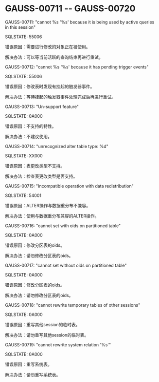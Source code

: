 # GAUSS-00711 -- GAUSS-00720

GAUSS-00711: "cannot %s '%s' because it is being used by active queries in this session"

SQLSTATE: 55006

错误原因：需要进行修改的对象正在被使用。

解决办法：可以等当前活跃的查询结束再进行重试。

GAUSS-00712: "cannot %s '%s' because it has pending trigger events"

SQLSTATE: 55006

错误原因：修改表时发现有挂起的触发器事件。

解决办法：等待挂起的触发器事件处理完成后再进行重试。

GAUSS-00713: "Un-support feature"

SQLSTATE: 0A000

错误原因：不支持的特性。

解决办法：不建议使用。

GAUSS-00714: "unrecognized alter table type: %d"

SQLSTATE: XX000

错误原因：表更改类型不支持。

解决办法：检查表更改类型是否支持。

GAUSS-00715: "Incompatible operation with data redistribution"

SQLSTATE: 54001

错误原因：ALTER操作与数据重分布不兼容。

解决办法：使用与数据重分布兼容的ALTER操作。

GAUSS-00716: "cannot set with oids on partitioned table"

SQLSTATE: 0A000

错误原因：修改分区表的oids。

解决办法：请勿修改分区表的oids。

GAUSS-00717: "cannot set without oids on partitioned table"

SQLSTATE: 0A000

错误原因：修改分区表的oids。

解决办法：请勿修改分区表的oids。

GAUSS-00718: "cannot rewrite temporary tables of other sessions"

SQLSTATE: 0A000

错误原因：重写其他session的临时表。

解决办法：请勿重写其他session的临时表。

GAUSS-00719: "cannot rewrite system relation '%s'"

SQLSTATE: 0A000

错误原因：重写系统表。

解决办法：请勿重写系统表。

